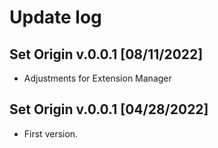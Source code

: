 # Update log

## Set Origin v.0.0.1 [08/11/2022]

* Adjustments for Extension Manager

## Set Origin v.0.0.1 [04/28/2022]

* First version.

